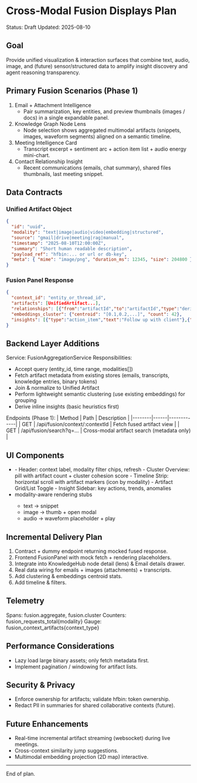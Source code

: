 # Cross-Modal Fusion Displays Plan
Status: Draft
Updated: 2025-08-10

## Goal
Provide unified visualization & interaction surfaces that combine text, audio, image, and (future) sensor/structured data to amplify insight discovery and agent reasoning transparency.

## Primary Fusion Scenarios (Phase 1)
1. Email + Attachment Intelligence
   - Pair summarization, key entities, and preview thumbnails (images / docs) in a single expandable panel.
2. Knowledge Graph Node Lens
   - Node selection shows aggregated multimodal artifacts (snippets, images, waveform segments) aligned on a semantic timeline.
3. Meeting Intelligence Card
   - Transcript excerpt + sentiment arc + action item list + audio energy mini-chart.
4. Contact Relationship Insight
   - Recent communications (emails, chat summary), shared files thumbnails, last meeting snippet.

## Data Contracts
### Unified Artifact Object
```json
{
  "id": "uuid",
  "modality": "text|image|audio|video|embedding|structured",
  "source": "gmail|drive|meeting|rag|manual",
  "timestamp": "2025-08-10T12:00:00Z",
  "summary": "Short human readable description",
  "payload_ref": "hfbin:... or url or db-key",
  "meta": { "mime": "image/png", "duration_ms": 12345, "size": 204800 }
}
```

### Fusion Panel Response
```json
{
  "context_id": "entity_or_thread_id",
  "artifacts": [UnifiedArtifact...],
  "relationships": [{"from":"artifactId","to":"artifactId","type":"derived|temporal|semantic"}],
  "embeddings_cluster": {"centroid": "[0.1,0.2,...]", "count": 42},
  "insights": [{"type":"action_item","text":"Follow up with client"},{"type":"sentiment_trend","value":"improving"}]
}
```

## Backend Layer Additions
Service: FusionAggregationService
Responsibilities:
- Accept query (entity_id, time range, modalities[])
- Fetch artifact metadata from existing stores (emails, transcripts, knowledge entries, binary tokens)
- Join & normalize to Unified Artifact
- Perform lightweight semantic clustering (use existing embeddings) for grouping
- Derive inline insights (basic heuristics first)

Endpoints (Phase 1):
| Method | Path | Description |
|--------|------|-------------|
| GET | /api/fusion/context/:contextId | Fetch fused artifact view |
| GET | /api/fusion/search?q=... | Cross-modal artifact search (metadata only) |

## UI Components
- <FusionPanel contextId="..." />
  - Header: context label, modality filter chips, refresh
  - Cluster Overview: pill with artifact count + cluster cohesion score
  - Timeline Strip: horizontal scroll with artifact markers (icon by modality)
  - Artifact Grid/List Toggle
  - Insight Sidebar: key actions, trends, anomalies
- <ArtifactCard /> modality-aware rendering stubs
  - text → snippet
  - image → thumb + open modal
  - audio → waveform placeholder + play

## Incremental Delivery Plan
1. Contract + dummy endpoint returning mocked fused response.
2. Frontend FusionPanel with mock fetch + rendering placeholders.
3. Integrate into KnowledgeHub node detail (lens) & Email details drawer.
4. Real data wiring for emails + images (attachments) + transcripts.
5. Add clustering & embeddings centroid stats.
6. Add timeline & filters.

## Telemetry
Spans: fusion.aggregate, fusion.cluster
Counters: fusion_requests_total{modality}
Gauge: fusion_context_artifacts{context_type}

## Performance Considerations
- Lazy load large binary assets; only fetch metadata first.
- Implement pagination / windowing for artifact lists.

## Security & Privacy
- Enforce ownership for artifacts; validate hfbin: token ownership.
- Redact PII in summaries for shared collaborative contexts (future).

## Future Enhancements
- Real-time incremental artifact streaming (websocket) during live meetings.
- Cross-context similarity jump suggestions.
- Multimodal embedding projection (2D map) interactive.

---
End of plan.
